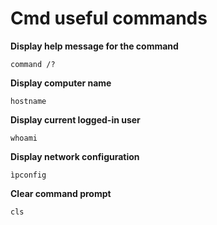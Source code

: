 # Cmd useful commands

__Display help message for the command__

`command /?`

__Display computer name__

`hostname`

__Display current logged-in user__

`whoami`

__Display network configuration__

`ìpconfig`

__Clear command prompt__

`cls`
